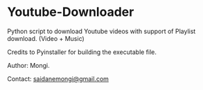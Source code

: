 # Youtube-Downloader
Python script to download Youtube videos with support of Playlist download. (Video + Music)

Credits to Pyinstaller for building the executable file.

Author: Mongi.

Contact: saidanemongi@gmail.com

